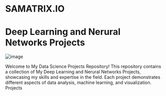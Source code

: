 # SAMATRIX.IO
# Deep Learning and Nerural Networks Projects

![image](https://github.com/mukeshkumarsoni4/SAMATRIX.IO/assets/91667434/6fbba7d9-c565-4e0c-8393-375c0c22604c)

Welcome to My Data Science Projects Repository! This repository contains a collection of My Deep Learning and Nerural Networks Projects, showcasing my skills and expertise in the field. Each project demonstrates different aspects of data analysis, machine learning, and visualization.
Projects
